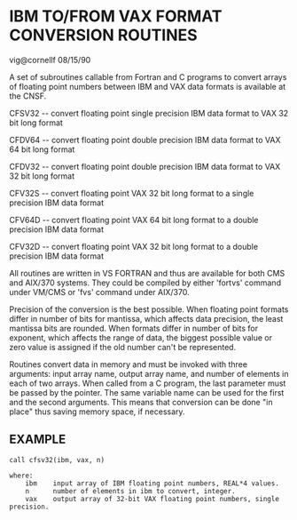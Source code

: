 # IBM TO/FROM VAX FORMAT CONVERSION ROUTINES

vig@cornellf 08/15/90

A set of subroutines callable from Fortran and C programs to convert arrays of floating point numbers between IBM and VAX data formats is available at the CNSF.

CFSV32 -- convert floating point single precision IBM data format to VAX 32 bit long format

CFDV64 -- convert floating point double precision IBM data format to VAX 64 bit long format

CFDV32 -- convert floating point double precision IBM data format to VAX 32 bit long format

CFV32S -- convert floating point VAX 32 bit long format to a single precision IBM data format

CFV64D -- convert floating point VAX 64 bit long format to a double precision IBM data format

CFV32D -- convert floating point VAX 32 bit long format to a double precision IBM data format

All routines are written in VS FORTRAN and thus are available for both CMS and AIX/370 systems. They could be compiled by either 'fortvs' command under VM/CMS or 'fvs' command under AIX/370.

Precision of the conversion is the best possible. When floating point formats differ in number of bits for mantissa, which affects data precision, the least mantissa bits are rounded.  When formats differ in number of bits for exponent, which affects the range of data, the biggest possible value or zero value is assigned if the old number can't be represented.

Routines convert data in memory and must be invoked with three arguments: input array name, output array name, and number of elements in each of two arrays.  When called from a C program, the last parameter must be passed by the pointer. The same variable name can be used for the first and the second arguments. This means that conversion can be done "in place" thus saving memory space, if necessary.

## EXAMPLE

```
call cfsv32(ibm, vax, n)

where:
    ibm    input array of IBM floating point numbers, REAL*4 values.
    n      number of elements in ibm to convert, integer.
    vax    output array of 32-bit VAX floating point numbers, single precision.
```
